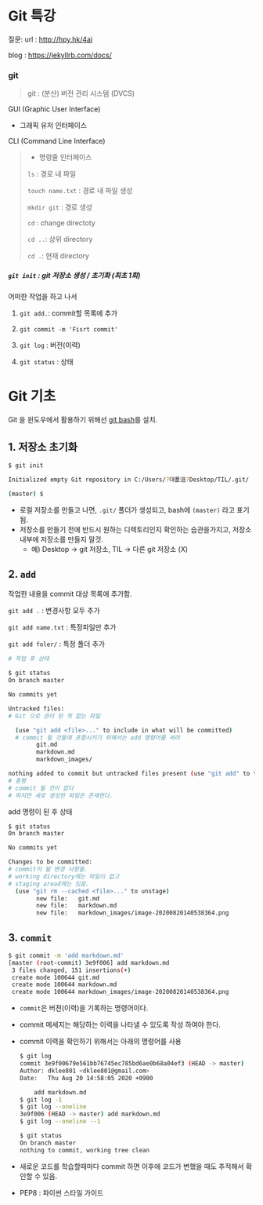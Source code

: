 # Git 특강

질문: url : http://hpy.hk/4ai



blog : https://jekyllrb.com/docs/

### git

> git : (분산) 버전 관리 시스템 (DVCS)



 GUI (Graphic User Interface)

- 그래픽 유저 인터페이스

CLI (Command Line Interface)

> - 명령줄 인터페이스
>
> `ls` : 경로 내 파일
>
> `touch name.txt` : 경로 내 파일 생성
>
> `mkdir git` : 경로 생성
>
> `cd` : change directoty
>
> `cd ..`: 상위 directory
>
> `cd .`: 현재 directory



##### `git init` : git 저장소 생성 / 초기화 (최초 1회)

어떠한 작업을 하고 나서

1) `git add.`: commit할 목록에 추가

2) `git commit -m 'Fisrt commit'`

3) `git log` : 버전(이력)

4) `git status` : 상태



# Git 기초



Git 을 윈도우에서 활용하기 위해선 [git bash](https://gitforwindows.org/)를 설치.



## 1. 저장소 초기화

``` bash
$ git init

Initialized empty Git repository in C:/Users/?대룞洹?Desktop/TIL/.git/

(master) $
```

- 로컬 저장소를 만들고 나면, `.git/` 폴더가 생성되고, bash에 `(master)` 라고 표기됨.
- 저장소를 만들기 전에 반드시 원하는 디렉토리인지 확인하는 습관을가지고, 저장소 내부에 저장소를 만들지 말것.
  - 예) Desktop -> git 저장소, TIL -> 다른 git 저장소 (X)



## 2. `add`

작업한 내용을 commit 대상 목록에 추가함.

`git add .` : 변경사항 모두 추가

`git add name.txt` : 특정파일만 추가

`git add foler/` : 특정 폴더 추가

```bash
# 작업 후 상태

$ git status
On branch master

No commits yet

Untracked files:
# Git 으로 관리 된 적 없는 파일

  (use "git add <file>..." to include in what will be committed)
  # commit 될 것들에 포함시키기 위해서는 add 명령어를 써라
        git.md
        markdown.md
        markdown_images/

nothing added to commit but untracked files present (use "git add" to track)
# 총평
# commit 될 것이 없다
# 하지만 새로 생성한 파일은 존재한다.
```

add 명령이 된 후 상태

```bash
$ git status
On branch master

No commits yet

Changes to be committed:
# commit이 될 변경 사항들.
# working directory에는 파일이 없고
# staging aread에는 있음.
  (use "git rm --cached <file>..." to unstage)
        new file:   git.md
        new file:   markdown.md
        new file:   markdown_images/image-20200820140538364.png
```



## 3. `commit`

```bash
$ git commit -m 'add markdown.md'
[master (root-commit) 3e9f006] add markdown.md
 3 files changed, 151 insertions(+)
 create mode 100644 git.md
 create mode 100644 markdown.md
 create mode 100644 markdown_images/image-20200820140538364.png
```

- `commit`은 버젼(이력)을 기록하는 명령어이다.

- commit 메세지는 해당하는 이력을 나타낼 수 있도록 작성 하여야 한다.

- commit 이력을 확인하기 위해서는 아래의 명령어를 사용

  ```bash
  $ git log
  commit 3e9f00679e561bb76745ec785bd6ae0b68a04ef3 (HEAD -> master)
  Author: dklee801 <dklee801@gmail.com>
  Date:   Thu Aug 20 14:58:05 2020 +0900
  
      add markdown.md
  $ git log -1
  $ git log --oneline
  3e9f006 (HEAD -> master) add markdown.md
  $ git log --oneline --1
  ```

  ```bash
  $ git status
  On branch master
  nothing to commit, working tree clean
  ```

  

- 새로운 코드를 학습할때마다 commit 하면 이후에 코드가 변했을 때도 추적해서 확인할 수 있음.
- PEP8 : 파이썬 스타일 가이드



